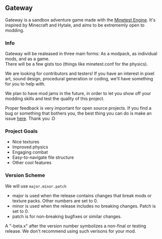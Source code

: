 ## Gateway

Gateway is a sandbox adventure game made with the [Minetest Engine](https://minetest.net).  It's inspired by Minecraft and Hytale, and aims to be extrememly open to modding.

### Info
Gateway will be realeased in three main forms:  As a modpack, as individual mods, and as a game.<br/>
There will be a few gists too (things like minetest.conf for the physics).

We are looking for contributors and testers!  If you have an interest in pixel art, sound design, procedural generation or coding, we'll have something for you to help with.

We plan to have mod jams in the future, in order to let you show off your modding skills and test the quality of this project.

Proper feedback is very important for open source projects.  If you find a bug or something that bothers you, the best thing you can do is make an issue [here](https://github.com/LuciusofLegend/MT-Gateway/issues?q=is%3Aissue+is%3Aopen+sort%3Aupdated-desc).  Thank you :D

### Project Goals

- Nice textures
- Improved physics
- Engaging combat
- Easy-to-navigate file structure
- Other cool features

### Version Scheme

We will use `major.minor.patch`

 - major is used when the release contains changes that break mods or texture packs.  Other numbers are set to 0.
 - minor is used when the release includes no breaking changes.  Patch is set to 0.
 - patch is for non-breaking bugfixes or similar changes.
 
 A "-beta.x" after the version number symbolizes a non-final or testing release.  We don't recommend using such verisons for your mod.
